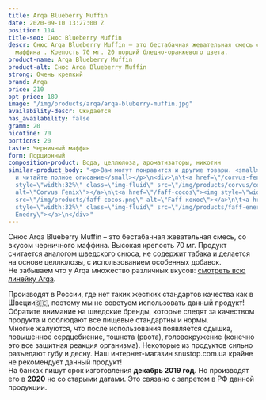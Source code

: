 ```yaml
---
title: Arqa Blueberry Muffin
date: 2020-09-10 13:27:00 Z
position: 114
title-seo: Снюс Blueberry Muffin
descr: Снюс Arqa Blueberry Muffin – это бестабачная жевательная смесь со вкусом черничного
  маффина . Крепость 70 мг. 20 порций бледно-оранжевого цвета.
product-name: Arqa Blueberry Muffin
product-alt: Снюс Arqa Blueberry Muffin
strong: Очень крепкий
brand: Arqa
price: 210
opt-price: 189
image: "/img/products/arqa/arqa-bluberry-muffin.jpg"
availability-descr: Ожидается
has_availability: false
gramm: 20
nicotine: 70
portions: 20
taste: Черничный маффин
form: Порционный
composition-product: Вода, целлюлоза, ароматизаторы, никотин
similar-product_body: "<p>Вам могут понравится и другие товары. <small>Жмите на картинки
  и читайте полное описание</small></p>\n<div>\n\t<a href=\"/corvus-fenix-barberry\"><img
  style=\"width:32%\" class=\"img-fluid\" src=\"/img/products/corvus/corvus-fenix.png\"
  alt=\"Corvus Fenix\"></a>\n\t<a href=\"/faff-cocos\"><img style=\"width:32%\" class=\"img-fluid\"
  src=\"/img/products/faff-cocos.png\" alt=\"Faff кокос\"></a>\n\t<a href=\"/faff-snus-energy\"><img
  style=\"width:32%\" class=\"img-fluid\" src=\"/img/products/faff-energy.png\" alt=\"Faff
  Enedry\"></a>\n</div>"
---
```


Снюс Arqa Blueberry Muffin – это бестабачная жевательная смесь, со вкусом черничного маффина. Высокая крепость 70 мг. Продукт считается аналогом шведского снюса, не содержит табака и делается на основе целлюлозы, с использованием особенных добавок.<br>
Не забываем что у Arqa множество различных вкусов: [смотреть всю линейку Arqa](/arqa).

Производят в России, где нет таких жестких стандартов качества как в Швеции🇸🇪, поэтому мы не советуем использовать данный продукт! Обратите внимание на шведские бренды, которые следят за качеством продукта и соблюдают все пищевые стандартны и нормы.<br>
Многие жалуются, что после использования появляется одышка, повышенное сердцебиение, тошнота (рвота), головокружение (конечно это все защитная реакция организма). Некоторые из продуктов сильно разъедают губу и десну. Наш интернет-магазин snustop.com.ua крайне не рекомендует данный продукт!<br>
На банках пишут срок изготовления **декабрь 2019 год**. Но производят его в **2020** но со старыми датами. Это связано с запретом в РФ данной продукции.